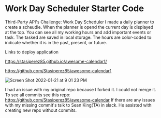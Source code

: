 # Work Day Scheduler Starter Code


Third-Party API's Challenge: Work Day Scheduler
 I made a daily planner to create a scheudle. When the planner is opend the current day is displayed at the top. You can see all my working hours and add important events or task. The tasked are saved in local storage.  The hours are color-coded to indicate whether it is in the past, present, or future. 


Links to deploy application

https://stasiperez85.github.io/awesome-calendar1/


https://github.com/Stasiperez85/awesome-calendar1


![Screen Shot 2022-01-21 at 9 01 23 PM](https://user-images.githubusercontent.com/78401136/150624026-bffad09b-e8e3-4d9f-863a-a16c0549d1db.png)

I had an issue with my original repo because I forked it. I could not merge it. To see all commits see this repo: https://github.com/Stasiperez85/awesome-calendar
If there are any issues with my missing commit's talk to Sean King(TA) in slack. He assisted with creating new repo without commits. 
